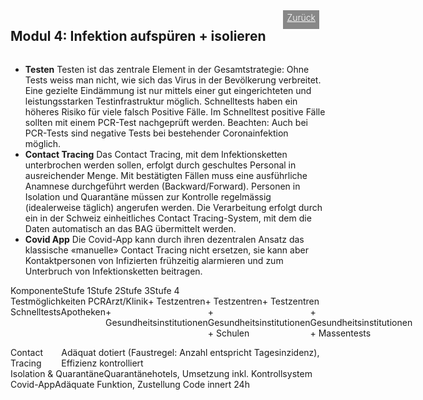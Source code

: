 <html>
  <head>
    <title>Modul 4</title>
    <meta charset="utf-8" />
    <meta http-equiv="expires" content="0">
  <style>
 /* FONTS */
 @import url("https://fonts.googleapis.com/css?family=Open+Sans+Condensed:300,700");
</style>
  </head>
  <body>
 <div style="display:flex;"><h2>Modul 4: Infektion aufspüren + isolieren</h2> <div style="margin-left:2em;padding:3px 6px 0 6px;background-color:#888;color:#fff;font-weight:300;height:27px!important;"><a href="main" style="color:#fff;">Zurück</a></div></div>
    <div class="twocol">
    <div class="ntext">
      <ul>
        <li><strong>Testen</strong> Testen ist das zentrale Element in der Gesamtstrategie: Ohne Tests weiss man nicht, wie sich das Virus in der Bevölkerung verbreitet. Eine gezielte Eindämmung ist nur mittels einer gut eingerichteten und leistungsstarken Testinfrastruktur möglich. Schnelltests haben ein höheres Risiko für viele falsch Positive Fälle. Im Schnelltest positive Fälle sollten mit einem PCR-Test nachgeprüft werden. Beachten: Auch bei PCR-Tests sind negative Tests bei bestehender Coronainfektion möglich.</li>
        <li><strong>Contact Tracing</strong> Das Contact Tracing, mit dem Infektionsketten unterbrochen werden sollen, erfolgt durch geschultes Personal in ausreichender Menge. Mit bestätigten Fällen muss eine ausführliche Anamnese durchgeführt werden (Backward/Forward). Personen in Isolation und Quarantäne müssen zur Kontrolle regelmässig (idealerweise täglich) angerufen werden. Die Verarbeitung erfolgt durch ein in der Schweiz einheitliches Contact Tracing-System, mit dem die Daten automatisch an das BAG übermittelt werden.</li>
        <li><strong>Covid App</strong> Die Covid-App kann durch ihren dezentralen Ansatz das klassische «manuelle» Contact Tracing nicht ersetzen, sie kann aber Kontaktpersonen von Infizierten frühzeitig alarmieren und zum Unterbruch von Infektionsketten beitragen.</li>
      </ul>
    </div>
  </div>
  <div class="ntable" style="display:flex;width:100%;min-width:400px; margin-top:1em;">
    <div class="tbl5 st0">
      Komponente
    </div>
    <div class="tbl5 st1">
      Stufe 1
    </div>
    <div class="tbl5 st2">
      Stufe 2
    </div>
    <div class="tbl5 st3">
      Stufe 3
    </div>
    <div class="tbl5 st4">
      Stufe 4
    </div>
    </div>
   <div class="ntbl" style="display:flex;width:100%;min-width:400px;">
    <div class="tbl5 s0">
      Testmöglichkeiten PCR
    </div>
    <div class="tbl5 s1">
     Arzt/Klinik
    </div>
     <div class="tbl5 s2">
      + Testzentren
    </div>
     <div class="tbl5 s3">
      + Testzentren
    </div>
     <div class="tbl5 s4">
      + Testzentren
    </div>
  </div>
  <div class="ntbl" style="display:flex;width:100%;min-width:400px;">
    <div class="tbl5 s0">
      Schnelltests
    </div>
    <div class="tbl5 s1">
     Apotheken
    </div>
     <div class="tbl5 s2">
      + Gesundheitsinstitutionen
    </div>
     <div class="tbl5 s3">
      + Gesundheitsinstitutionen<br/>
      + Schulen
    </div>
     <div class="tbl5 s4">
      + Gesundheitsinstitutionen<br/>
       + Massentests
    </div>
  </div>
  <div class="ntbl" style="display:flex;width:100%;min-width:400px;margin-top:1em;">
    <div class="tbl5 s0">
      Contact Tracing
    </div>
    <div class="tbl1 s0">
      Adäquat dotiert (Faustregel: Anzahl entspricht Tagesinzidenz), Effizienz kontrolliert
    </div>
  </div>
  <div class="ntbl" style="display:flex;width:100%;min-width:400px;">
    <div class="tbl5 s0">
      Isolation & Quarantäne
    </div>
    <div class="tbl1 s0">
      Quarantänehotels, Umsetzung inkl. Kontrollsystem 
    </div>
  </div>
  <div class="ntbl" style="display:flex;width:100%;min-width:400px;">
    <div class="tbl5 s0">
      Covid-App
    </div>
    <div class="tbl1 s0">
      Adäquate Funktion, Zustellung Code innert 24h
    </div>
  </div>

